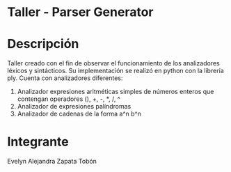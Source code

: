 # Taller - Parser Generator
# Descripción
Taller creado con el fin de observar el funcionamiento de los analizadores léxicos y sintácticos.
Su implementación se realizó en python con la librería ply.
Cuenta con analizadores diferentes:
1. Analizador expresiones aritméticas simples de números enteros que contengan operadores (), +, -, *, /, ^
2. Analizador de expresiones palíndromas
3. Analizador de cadenas de la forma a^n b^n
# Integrante
Evelyn Alejandra Zapata Tobón
